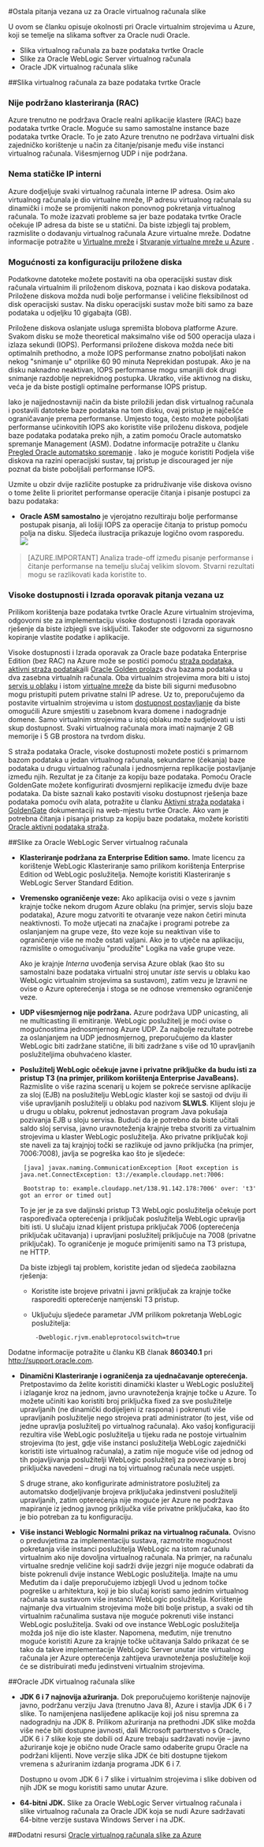<properties
pageTitle="Okolnosti pri korištenju slika Oracle VM | Microsoft Azure"
description="Informirajte se o podržanim konfiguracije i ograničenja programa Oracle VM na poslužitelju Windows Azure prije implementacije."
services="virtual-machines-windows"
documentationCenter=""
manager="timlt"
authors="rickstercdn"
tags="azure-service-management"/>

<tags
ms.service="virtual-machines-windows"
ms.devlang="na"
ms.topic="article"
ms.tgt_pltfrm="vm-windows"
ms.workload="infrastructure-services"
ms.date="09/06/2016"
ms.author="rclaus" />

#<a name="miscellaneous-considerations-for-oracle-virtual-machine-images"></a>Ostala pitanja vezana uz za Oracle virtualnog računala slike



U ovom se članku opisuje okolnosti pri Oracle virtualnim strojevima u Azure, koji se temelje na slikama softver za Oracle nudi Oracle.  

-  Slika virtualnog računala za baze podataka tvrtke Oracle
-  Slike za Oracle WebLogic Server virtualnog računala
-  Oracle JDK virtualnog računala slike

##<a name="oracle-database-virtual-machine-images"></a>Slika virtualnog računala za baze podataka tvrtke Oracle
### <a name="clustering-rac-is-not-supported"></a>Nije podržano klasteriranja (RAC)

Azure trenutno ne podržava Oracle realni aplikacije klastere (RAC) baze podataka tvrtke Oracle. Moguće su samo samostalne instance baze podataka tvrtke Oracle. To je zato Azure trenutno ne podržava virtualni disk zajedničko korištenje u način za čitanje/pisanje među više instanci virtualnog računala. Višesmjernog UDP i nije podržana.

### <a name="no-static-internal-ip"></a>Nema statičke IP interni

Azure dodjeljuje svaki virtualnog računala interne IP adresa. Osim ako virtualnog računala je dio virtualne mreže, IP adresu virtualnog računala su dinamički i može se promijeniti nakon ponovnog pokretanja virtualnog računala. To može izazvati probleme sa jer baze podataka tvrtke Oracle očekuje IP adresa da biste se u statični. Da biste izbjegli taj problem, razmislite o dodavanju virtualnog računala Azure virtualne mreže. Dodatne informacije potražite u [Virtualne mreže](https://azure.microsoft.com/documentation/services/virtual-network/) i [Stvaranje virtualne mreže u Azure](../virtual-network/virtual-networks-create-vnet-arm-pportal.md) .

### <a name="attached-disk-configuration-options"></a>Mogućnosti za konfiguraciju priložene diska

Podatkovne datoteke možete postaviti na oba operacijski sustav disk računala virtualnim ili priloženom diskova, poznata i kao diskova podataka. Priložene diskova možda nudi bolje performanse i veličine fleksibilnost od disk operacijski sustav. Na disku operacijski sustav može biti samo za baze podataka u odjeljku 10 gigabajta (GB).

Priložene diskova oslanjate usluga spremišta blobova platforme Azure. Svakom disku se može theoretical maksimalno više od 500 operacija ulaza i izlaza sekundi (IOPS). Performansi priložene diskova možda neće biti optimalnih prethodno, a može IOPS performanse znatno poboljšati nakon nekog "snimanje u" otprilike 60 90 minuta Neprekidan postupak. Ako je na disku naknadno neaktivan, IOPS performanse mogu smanjili dok drugi snimanje razdoblje neprekidnog postupka. Ukratko, više aktivnog na disku, veća je da biste postigli optimalne performanse IOPS pristup.

Iako je najjednostavniji način da biste priložili jedan disk virtualnog računala i postavili datoteke baze podataka na tom disku, ovaj pristup je najčešće ograničavanje prema performanse. Umjesto toga, često možete poboljšati performanse učinkovitih IOPS ako koristite više priloženu diskova, podjele baze podataka podataka preko njih, a zatim pomoću Oracle automatsko spremanje Management (ASM). Dodatne informacije potražite u članku [Pregled Oracle automatsko spremanje](http://www.oracle.com/technetwork/database/index-100339.html) . Iako je moguće koristiti Podjela više diskova na razini operacijski sustav, taj pristup je discouraged jer nije poznat da biste poboljšali performanse IOPS.

Uzmite u obzir dvije različite postupke za pridruživanje više diskova ovisno o tome želite li prioritet performanse operacije čitanja i pisanje postupci za bazu podataka:

- **Oracle ASM samostalno** je vjerojatno rezultiraju bolje performanse postupak pisanja, ali lošiji IOPS za operacije čitanja to pristup pomoću polja na disku. Sljedeća ilustracija prikazuje logično ovom rasporedu.  
    ![](media/virtual-machines-windows-classic-oracle-considerations/image2.png)

>[AZURE.IMPORTANT] Analiza trade-off između pisanje performanse i čitanje performanse na temelju slučaj velikim slovom. Stvarni rezultati mogu se razlikovati kada koristite to.

### <a name="high-availability-and-disaster-recovery-considerations"></a>Visoke dostupnosti i Izrada oporavak pitanja vezana uz

Prilikom korištenja baze podataka tvrtke Oracle Azure virtualnim strojevima, odgovorni ste za implementaciju visoke dostupnosti i Izrada oporavak rješenje da biste izbjegli sve isključiti. Također ste odgovorni za sigurnosno kopiranje vlastite podatke i aplikacije.

Visoke dostupnosti i Izrada oporavak za Oracle baze podataka Enterprise Edition (bez RAC) na Azure može se postići pomoću [straža podataka, aktivni straža podataka](http://www.oracle.com/technetwork/articles/oem/dataguardoverview-083155.html)ili [Oracle Golden prolaz](http://www.oracle.com/technetwork/middleware/goldengate)s dva bazama podataka u dva zasebna virtualnih računala. Oba virtualnim strojevima mora biti u istoj [servis u oblaku](virtual-machines-linux-classic-connect-vms.md) i istom [virtualne mreže](https://azure.microsoft.com/documentation/services/virtual-network/) da biste bili sigurni međusobno mogu pristupiti putem privatne stalni IP adrese.  Uz to, preporučujemo da postavite virtualnim strojevima u istom [dostupnost postavljanje](virtual-machines-windows-manage-availability.md) da biste omogućili Azure smjestiti u zasebnom kvara domene i nadogradnje domene. Samo virtualnim strojevima u istoj oblaku može sudjelovati u isti skup dostupnost. Svaki virtualnog računala mora imati najmanje 2 GB memorije i 5 GB prostora na tvrdom disku.

S straža podataka Oracle, visoke dostupnosti možete postići s primarnom bazom podataka u jedan virtualnog računala, sekundarne (čekanja) baze podataka u drugu virtualnog računala i jednosmjerna replikacije postavljanje između njih. Rezultat je za čitanje za kopiju baze podataka. Pomoću Oracle GoldenGate možete konfigurirati dvosmjerni replikacije između dvije baze podataka. Da biste saznali kako postaviti visoku dostupnost rješenja baze podataka pomoću ovih alata, potražite u članku [Aktivni straža podataka](http://www.oracle.com/technetwork/database/features/availability/data-guard-documentation-152848.html) i [GoldenGate](http://docs.oracle.com/goldengate/1212/gg-winux/index.html) dokumentaciji na web-mjestu tvrtke Oracle. Ako vam je potrebna čitanja i pisanja pristup za kopiju baze podataka, možete koristiti [Oracle aktivni podataka straža](http://www.oracle.com/uk/products/database/options/active-data-guard/overview/index.html).

##<a name="oracle-weblogic-server-virtual-machine-images"></a>Slike za Oracle WebLogic Server virtualnog računala

-  **Klasteriranje podržana za Enterprise Edition samo.** Imate licencu za korištenje WebLogic Klasteriranje samo prilikom korištenja Enterprise Edition od WebLogic poslužitelja. Nemojte koristiti Klasteriranje s WebLogic Server Standard Edition.

-  **Vremensko ograničenje veze:** Ako aplikacija ovisi o veze s javnim krajnje točke nekom drugom Azure oblaku (na primjer, servis sloju baze podataka), Azure mogu zatvoriti te otvaranje veze nakon četiri minuta neaktivnosti. To može utjecati na značajke i programi potrebe za oslanjanjem na grupe veze, što veze koje su neaktivan više to ograničenje više ne može ostati valjani. Ako je to utječe na aplikaciju, razmislite o omogućivanju "produžite" Logika na vaše grupe veze.

    Ako je krajnje *Interna* uvođenja servisa Azure oblak (kao što su samostalni baze podataka virtualni stroj unutar *iste* servis u oblaku kao WebLogic virtualnim strojevima sa sustavom), zatim vezu je Izravni ne ovise o Azure opterećenja i stoga se ne odnose vremensko ograničenje veze.

-  **UDP višesmjernog nije podržana.** Azure podržava UDP unicasting, ali ne multicasting ili emitiranje. WebLogic poslužitelj je moći ovise o mogućnostima jednosmjernog Azure UDP. Za najbolje rezultate potrebe za oslanjanjem na UDP jednosmjernog, preporučujemo da klaster WebLogic biti zadržane statične, ili biti zadržane s više od 10 upravljanih poslužiteljima obuhvaćeno klaster.

-  **Poslužitelj WebLogic očekuje javne i privatne priključke da budu isti za pristup T3 (na primjer, prilikom korištenja Enterprise JavaBeans).** Razmislite o više razina scenarij u kojem se pokreće servisne aplikacije za sloj (EJB) na poslužitelju WebLogic klaster koji se sastoji od dviju ili više upravljanih poslužitelji u oblaku pod nazivom **SLWLS**. Klijent sloju je u drugu u oblaku, pokrenut jednostavan program Java pokušaja pozivanja EJB u sloju servisa. Budući da je potrebno da biste učitali saldo sloj servisa, javno uravnoteženja krajnje treba stvoriti za virtualnim strojevima u klaster WebLogic poslužitelja. Ako privatne priključak koji ste naveli za taj krajnjoj točki se razlikuje od javno priključka (na primjer, 7006:7008), javlja se pogreška kao što je sljedeće:

        [java] javax.naming.CommunicationException [Root exception is java.net.ConnectException: t3://example.cloudapp.net:7006:

        Bootstrap to: example.cloudapp.net/138.91.142.178:7006' over: 't3' got an error or timed out]

    To je jer je za sve daljinski pristup T3 WebLogic poslužitelja očekuje port raspoređivača opterećenja i priključak poslužitelja WebLogic upravlja biti isti. U slučaju iznad klijent pristupa priključak 7006 (opterećenja priključak učitavanja) i upravljani poslužitelj priključuje na 7008 (privatne priključak). To ograničenje je moguće primijeniti samo na T3 pristupa, ne HTTP.

    Da biste izbjegli taj problem, koristite jedan od sljedeća zaobilazna rješenja:

    -  Koristite iste brojeve privatni i javni priključak za krajnje točke rasporediti opterećenje namjenski T3 pristup.

    -  Uključuju sljedeće parametar JVM prilikom pokretanja WebLogic poslužitelja:

            -Dweblogic.rjvm.enableprotocolswitch=true

Dodatne informacije potražite u članku KB članak **860340.1** pri <http://support.oracle.com>.

-  **Dinamični Klasteriranje i ograničenja za ujednačavanje opterećenja.** Pretpostavimo da želite koristiti dinamički klaster u WebLogic poslužitelj i izlaganje kroz na jednom, javno uravnoteženja krajnje točke u Azure. To možete učiniti kao koristiti broj priključka fixed za sve poslužitelje upravljanih (ne dinamički dodijeljeni iz raspona) i pokrenuti više upravljanih poslužitelje nego strojeva prati administrator (to jest, više od jedne upravlja poslužitelj po virtualnog računala). Ako vašoj konfiguraciji rezultira više WebLogic poslužitelja u tijeku rada ne postoje virtualnim strojevima (to jest, gdje više instanci poslužitelja WebLogic zajednički koristiti iste virtualnog računala), a zatim nije moguće više od jednog od tih pojavljivanja poslužitelji WebLogic poslužitelj za povezivanje s broj priključka navedeni – drugi na toj virtualnog računala neće uspjeti.

    S druge strane, ako konfigurirate administratore poslužitelj za automatsko dodjeljivanje brojeva priključaka jedinstveni poslužitelji upravljanih, zatim opterećenja nije moguće jer Azure ne podržava mapiranje iz jednog javnog priključka više privatne priključaka, kao što je bio potreban za tu konfiguraciju.

-  **Više instanci Weblogic Normalni prikaz na virtualnog računala.** Ovisno o preduvjetima za implementaciju sustava, razmotrite mogućnost pokretanja više instanci poslužitelja WebLogic na istom računalu virtualnim ako nije dovoljna virtualnog računala. Na primjer, na računalu virtualne srednje veličine koji sadrži dvije jezgri nije moguće odabrati da biste pokrenuli dvije instance WebLogic poslužitelja. Imajte na umu Međutim da i dalje preporučujemo izbjegli Uvod u jednom točke pogreške u arhitektura, koji je bio slučaj koristi samo jednim virtualnog računala sa sustavom više instanci WebLogic poslužitelja. Korištenje najmanje dva virtualnim strojevima može biti bolje pristup, a svaki od tih virtualnim računalima sustava nije moguće pokrenuti više instanci WebLogic poslužitelja. Svaki od ove instance WebLogic poslužitelja možda još nije dio iste klaster. Napomena, međutim, nije trenutno moguće koristiti Azure za krajnje točke učitavanja Saldo prikazat će se tako da takve implementacije WebLogic Server unutar iste virtualnog računala jer Azure opterećenja zahtijeva uravnoteženja poslužitelje koji će se distribuirati među jedinstveni virtualnim strojevima.

##<a name="oracle-jdk-virtual-machine-images"></a>Oracle JDK virtualnog računala slike

-  **JDK 6 i 7 najnovija ažuriranja.** Dok preporučujemo korištenje najnovije javno, podržanu verziju Java (trenutno Java 8), Azure i stavlja JDK 6 i 7 slike. To namijenjena naslijeđene aplikacije koji još nisu spremna za nadogradnju na JDK 8. Prilikom ažuriranja na prethodni JDK slike možda više neće biti dostupne javnosti, dali Microsoft partnerstvo s Oracle, JDK 6 i 7 slike koje ste dobili od Azure trebaju sadržavati novije – javno ažuriranje koje je obično nude Oracle samo odaberite grupu Oracle na podržani klijenti. Nove verzije slika JDK će biti dostupne tijekom vremena s ažuriranim izdanja programa JDK 6 i 7.

    Dostupno u ovom JDK 6 i 7 slike i virtualnim strojevima i slike dobiven od njih JDK se mogu koristiti samo unutar Azure.

-  **64-bitni JDK.** Slike za Oracle WebLogic Server virtualnog računala i slike virtualnog računala za Oracle JDK koja se nudi Azure sadržavati 64-bitne verzije sustava Windows Server i na JDK.

##<a name="additional-resources"></a>Dodatni resursi
[Oracle virtualnog računala slike za Azure](virtual-machines-linux-classic-oracle-images.md)
